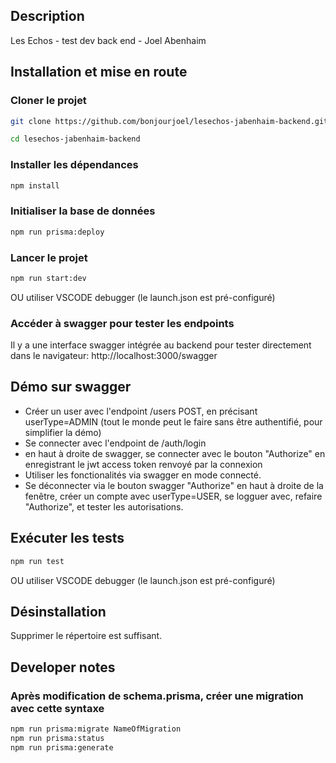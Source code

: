 ## Description

Les Echos - test dev back end - Joel Abenhaim

## Installation et mise en route

### Cloner le projet

```bash
git clone https://github.com/bonjourjoel/lesechos-jabenhaim-backend.git
```

```bash
cd lesechos-jabenhaim-backend
```

### Installer les dépendances

```bash
npm install
```

### Initialiser la base de données

```bash
npm run prisma:deploy
```

### Lancer le projet

```bash
npm run start:dev
```

OU utiliser VSCODE debugger (le launch.json est pré-configuré)

### Accéder à swagger pour tester les endpoints

Il y a une interface swagger intégrée au backend pour tester directement dans le navigateur:
http://localhost:3000/swagger

## Démo sur swagger

- Créer un user avec l'endpoint /users POST, en précisant userType=ADMIN (tout le monde peut le faire sans être authentifié, pour simplifier la démo)
- Se connecter avec l'endpoint de /auth/login
- en haut à droite de swagger, se connecter avec le bouton "Authorize" en enregistrant le jwt access token renvoyé par la connexion
- Utiliser les fonctionalités via swagger en mode connecté.
- Se déconnecter via le bouton swagger "Authorize" en haut à droite de la fenêtre, créer un compte avec userType=USER, se logguer avec, refaire "Authorize", et tester les autorisations.

## Exécuter les tests

```bash
npm run test
```

OU utiliser VSCODE debugger (le launch.json est pré-configuré)

## Désinstallation

Supprimer le répertoire est suffisant.

## Developer notes

### Après modification de schema.prisma, créer une migration avec cette syntaxe

```bash
npm run prisma:migrate NameOfMigration
npm run prisma:status
npm run prisma:generate
```
